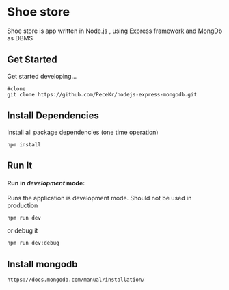 # Shoe store

Shoe store is app written in Node.js , using Express framework and MongDb as DBMS 

## Get Started

Get started developing...

```shell
#clone 
git clone https://github.com/PeceKr/nodejs-express-mongodb.git
```

## Install Dependencies

Install all package dependencies (one time operation)

```shell
npm install
```

## Run It
#### Run in *development* mode:
Runs the application is development mode. Should not be used in production

```shell
npm run dev
```

or debug it

```shell
npm run dev:debug
```

## Install mongodb 

```shell
https://docs.mongodb.com/manual/installation/
```